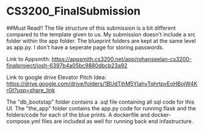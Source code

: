 # CS3200_FinalSubmission

##Must Read!!
The file structure of this submission is a bit different compared to the template given to us.
My submission doesn't include a src folder within the app folder. The blueprint folders are kept at the same level as app.py.
I don't have a seperate page for storing passwords.

Link to Appsmith: https://appsmith.cs3200.net/app/rohanseelan-cs3200-finalproject/josh-6397b4a05bc9880dbcb23a92

Link to google drive Elevator Pitch Idea: https://drive.google.com/drive/folders/1BUdTihM5YIahyTqhrtpvEoHBojW4KrGt?usp=share_link

The "db_bootstap" folder contains a .sql file containing all sql code for this UI.
The "the_app" folder contains the app.py code for running flask and the folders/code for each of the blue prints.
A dockerfile and docker-compose.yml files are included as well for running back end infastructure.
